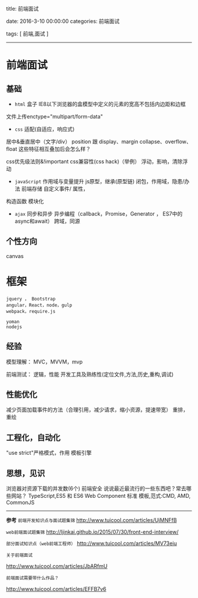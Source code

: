 title: 前端面试

date: 2016-3-10 00:00:00
categories:   前端面试


tags: [ 前端,面试 ]


---


# 前端面试
## 基础
- `html`
盒子
IE8以下浏览器的盒模型中定义的元素的宽高不包括内边距和边框

文件上传enctype="multipart/form-data"


- `css`
适配(自适应，响应式)

居中&垂直居中（文字/div）
position 跟 display、margin collapse、overflow、float 这些特征相互叠加后会怎么样？

css优先级法则&!important
css兼容性(css hack)（举例）
浮动，影响，清除浮动


- `javaScript`
作用域与变量提升
js原型，继承(原型链)
闭包，作用域，隐患/办法
前端存储
自定义事件/ 属性，

构造函数
模块化



- `ajax`
同步和异步
异步编程（callback，Promise，Generator ， ES7中的async和await）
跨域，同源


## 个性方向

canvas


# 框架
```
jquery ， Bootstrap
angular，React，node，gulp
webpack，require.js

yoman
nodejs
```


## 经验
模型理解： MVC，MVVM，mvp

前端测试： 逻辑，性能
开发工具及熟练性(定位文件,方法,历史,重构,调试)


## 性能优化
减少页面加载事件的方法（合理引用，减少请求，缩小资源，提速带宽）
重排，重绘


## 工程化，自动化
"use strict"严格模式，作用
模板引擎


## 思想，见识
浏览器对资源下载的并发数(6个)
前端安全
说说最近最流行的一些东西吧？常去哪些网站？
TypeScript,ES5 和 ES6
Web Component 标准
模板,范式:CMD, AMD, CommonJS


---


**参考**
`前端开发知识点与面试题集锦`
http://www.tuicool.com/articles/UjMNFfB


`web前端面试题集锦`
http://ljinkai.github.io/2015/07/30/front-end-interview/


`部分面试知识点（web前端工程师）`
http://www.tuicool.com/articles/MV73eiu


`关于前端面试`

http://www.tuicool.com/articles/JbARfmU


`前端面试需要带什么作品？`

http://www.tuicool.com/articles/EFFB7v6


<!-- more -->
